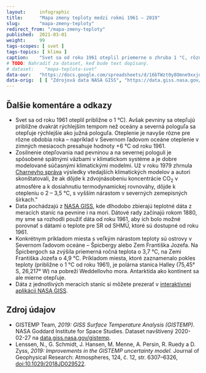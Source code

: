 ```yaml
---
layout:     infographic
title:      "Mapa zmeny teploty medzi rokmi 1961 – 2019"
slug:       "mapa-zmeny-teploty"
redirect_from: "/mapa-zmeny-teploty"
published:  2021-03-01
weight:     99
tags-scopes: [ svet ]
tags-topics: [ klima ]
caption:    "Svet sa od roku 1961 oteplil priemerne o zhruba 1 °C, rôzne miesta sa ale otepľujú rôznou rýchlosťou. Kým pre väčšinu oceánov oteplenie nepresiahlo 0,8 °C, väčšina pevniny sa otepľuje rýchlejšie. K najväčšiemu otepleniu, ktoré za posledných 60 rokov presiahlo 4 °C, dochádza v Severnom ľadovom oceáne."
# TODO: Nahradiť za dataset, keď bude text dopísaný.
# dataset:    "mapa-teplota-svet"
data-our:   "https://docs.google.com/spreadsheets/d/16bTWzt0y8Omne9xxjd3o1rpszF764ATaC5UpFO5Zd7I/edit?usp=sharing"
data-orig:	[ [ "Zdrojová data NASA GISS", "https://data.giss.nasa.gov/gistemp/maps/index_v4.html" ] ]
---
```


## Ďalšie komentáre a odkazy

* Svet sa od roku 1961 oteplil približne o 1 °C<!-- (viď infografika [Svetová teplotná anomália](/infografiky/teplotna-anomalia)-->). Avšak pevniny sa otepľujú približne dvakrát rýchlejším tempom než oceány a severná pologuľa sa otepľuje rýchlejšie ako južná pologuľa. Oteplenie je navyše rôzne pre rôzne obdobia roka – napríklad v Severnom ľadovom oceáne oteplenie v zimných mesiacoch presahuje hodnoty +6 °C od roku 1961.
* Zosilnenie otepľovania nad pevninou a na severnej pologuli je spôsobené spätnými väzbami v klimatickom systéme a je dobre modelované súčasnými klimatickými modelmi. Už v roku 1979 zhrnula [Charneyho správa](/studie/1979-charneyho-zprava) výsledky vtedajších klimatických modelov a autori skonštatovali, že ak dôjde k zdvojnásobeniu koncentrácie CO<sub>2</sub> v atmosfére a k dosiahnutiu termodynamickej rovnováhy, dôjde k otepleniu o 2 – 3,5 °C, s vyšším nárastom v severných zemepisných šírkach."
* Data pochádzajú z [NASA GISS](https://data.giss.nasa.gov/gistemp/), kde dlhodobo zbierajú teplotné dáta z meracích staníc na pevnine i na mori. Dátové rady začínajú rokom 1880, my sme sa rozhodli použiť dáta od roku 1961, aby ich bolo možné porovnať s dátami o teplote pre SR od SHMÚ, ktoré sú dostupné od roku 1961.
* Konkrétnym príkladom miesta s veľkým nárastom teploty sú ostrovy v Severnom ľadovom oceáne – Špicbergy alebo Zem Františka Jozefa. Na Špicbergoch sa zvýšila priemerná ročná teplota o 3,7 °C, na Zemi Františka Jozefa o 4,9 °C. Príkladom miesta, ktoré zaznamenalo pokles teploty (približne o 1 °C od roku 1961), je polárna stanica Halley (75,45° S, 26,217° W) na pobreží Weddellovho mora. Antarktída ako kontinent sa ale mierne otepľuje.
* Dáta z jednotlivých meracích staníc si môžete prezerať v [interaktívnej aplikácii NASA GISS](https://data.giss.nasa.gov/gistemp/station_data_v4_globe/).

## Zdroj údajov

* GISTEMP Team, _2019: GISS Surface Temperature Analysis (GISTEMP)._ NASA Goddard Institute for Space Studies. Dataset navštívený 2020-02-27 na [data.giss.nasa.gov/gistemp](https://data.giss.nasa.gov/gistemp/).
* Lenssen, N., G. Schmidt, J. Hansen, M. Menne, A. Persin, R. Ruedy a D. Zyss, _2019: Improvements in the GISTEMP uncertainty model._ Journal of Geophysical Research: Atmospheres, 124, č. 12, str. 6307–6326, [doi:10.1029/2018JD029522](http://dx.doi.org/10.1029/2018JD029522).
